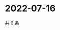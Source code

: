 # 2022-07-16

共 0 条

<!-- BEGIN WEIBO -->
<!-- 最后更新时间 Sat Jul 16 2022 16:19:20 GMT+0800 (China Standard Time) -->

<!-- END WEIBO -->
